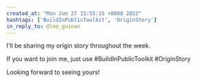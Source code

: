 ```yaml
---
created_at: "Mon Jun 27 15:55:15 +0000 2022"
hashtags: ['BuildInPublicToolkit', 'OriginStory']
in_reply_to: @leo_guinan
---
```


I'll be sharing my origin story throughout the week.

If you want to join me, just use #BuildInPublicToolkit #OriginStory

Looking forward to seeing yours!